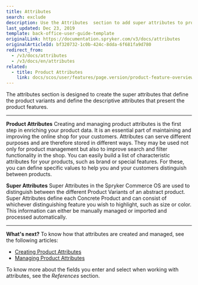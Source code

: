 ```yaml
---
title: Attributes
search: exclude
description: Use the Attributes  section to add super attributes to product variants to highlight its specific peculiarities.
last_updated: Dec 23, 2019
template: back-office-user-guide-template
originalLink: https://documentation.spryker.com/v3/docs/attributes
originalArticleId: bf320732-1c0b-424c-8dda-6f681fa9d780
redirect_from:
  - /v3/docs/attributes
  - /v3/docs/en/attributes
related:
  - title: Product Attributes
    link: docs/scos/user/features/page.version/product-feature-overview/product-attributes-overview.html
---
```


The attributes section is designed to create the super attributes that define the product variants and define the descriptive attributes that present the product features.
***
**Product Attributes**
Creating and managing product attributes is the first step in enriching your product data. It is an essential part of maintaining and improving the online shop for your customers. Attributes can serve different purposes and are therefore stored in different ways. They may be used not only for product management but also to improve search and filter functionality in the shop.
You can easily build a list of characteristic attributes for your products, such as brand or special features. For these, you can define specific values to help you and your customers distinguish between products. 

**Super Attributes**
Super Attributes in the Spryker Commerce OS are used to distinguish between the different Product Variants of an abstract product. Super Attributes define each Concrete Product and can consist of whichever distinguishing feature you wish to highlight, such as size or color. This information can either be manually managed or imported and processed automatically. 
***
**What's next?**
To know how that attributes are created and managed, see the following articles:
* [Creating Product Attributes](/docs/scos/user/back-office-user-guides/{{page.version}}/catalog/attributes/creating-product-attributes.html)
* [Managing Product Attributes](/docs/scos/user/back-office-user-guides/{{page.version}}/catalog/attributes/managing-product-attributes.html)

To know more about the fields you enter and select when working with attributes, see the _References_ section.
